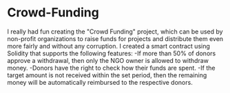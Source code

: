 # Crowd-Funding
I really had fun creating the "Crowd Funding" project, which can be used by non-profit organizations to raise funds for projects and distribute them even more fairly and without any corruption. I created a smart contract using Solidity that supports the following features: -If more than 50% of donors approve a withdrawal, then only the NGO owner is allowed to withdraw money. -Donors have the right to check how their funds are spent. -If the target amount is not received within the set period, then the remaining money will be automatically reimbursed to the respective donors.
